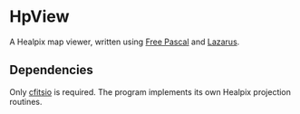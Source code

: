 # HpView

A Healpix map viewer, written using [Free
Pascal](http://www.freepascal.org/) and
[Lazarus](http://www.lazarus-ide.org/).

## Dependencies

Only [cfitsio](http://heasarc.gsfc.nasa.gov/fitsio/fitsio.html) is
required. The program implements its own Healpix projection routines.
